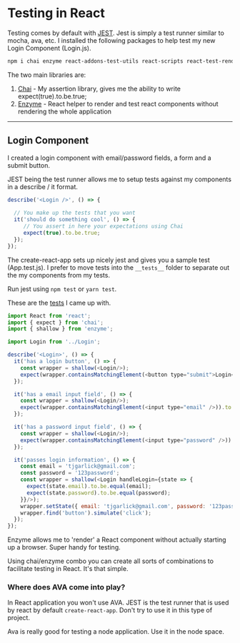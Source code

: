 # Testing in React

Testing comes by default with [JEST](https://facebook.github.io/jest/).  Jest is simply a test runner similar to mocha, ava, etc.  I installed the following packages to help test my new Login Component (Login.js).
  
  
```bash
npm i chai enzyme react-addons-test-utils react-scripts react-test-renderer -D
```
The two main libraries are: 

1. [Chai](http://chaijs.com/api/bdd/) - My assertion library, gives me the ability to write expect(true).to.be.true;
2. [Enzyme](http://airbnb.io/enzyme/) - React helper to render and test react components without rendering the whole application

---

## Login Component

I created a login component with email/password fields, a form and a submit button.
 
JEST being the test runner allows me to setup tests against my components in a describe / it format.

```js
describe('<Login />', () => {
  
  // You make up the tests that you want
  it('should do something cool', () => {
     // You assert in here your expectations using Chai
     expect(true).to.be.true;
  });
});
```

The create-react-app sets up nicely jest and gives you a sample test (App.test.js).  I prefer to move tests into the `__tests__` folder to separate out the my components from my tests.

Run jest using `npm test` or `yarn test`.


These are the [tests](https://github.com/helio-training/react-testing/blob/master/src/__tests__/Login.test.js) I came up with.

```js
import React from 'react';
import { expect } from 'chai';
import { shallow } from 'enzyme';

import Login from '../Login';

describe('<Login>', () => {
  it('has a login button', () => {
    const wrapper = shallow(<Login/>);
    expect(wrapper.containsMatchingElement(<button type="submit">Login</button>)).to.be.true;
  });

  it('has a email input field', () => {
    const wrapper = shallow(<Login/>);
    expect(wrapper.containsMatchingElement(<input type="email" />)).to.be.true;
  });

  it('has a password input field', () => {
    const wrapper = shallow(<Login/>);
    expect(wrapper.containsMatchingElement(<input type="password" />)).to.be.true;
  });

  it('passes login information', () => {
    const email = 'tjgarlick@gmail.com';
    const password = '123password';
    const wrapper = shallow(<Login handleLogin={state => {
      expect(state.email).to.be.equal(email);
      expect(state.password).to.be.equal(password);
    }}/>);
    wrapper.setState({ email: 'tjgarlick@gmail.com', password: '123password'});
    wrapper.find('button').simulate('click');
  });
});

```

Enzyme allows me to 'render' a React component without actually starting up a browser.  Super handy for testing.

Using chai/enzyme combo you can create all sorts of combinations to facilitate testing in React.  It's that simple.


### Where does AVA come into play?
  
In React application you won't use AVA.  JEST is the test runner that is used by react by default `create-react-app`.  Don't try to use it in this type of project.  
 
Ava is really good for testing a node application.  Use it in the node space.